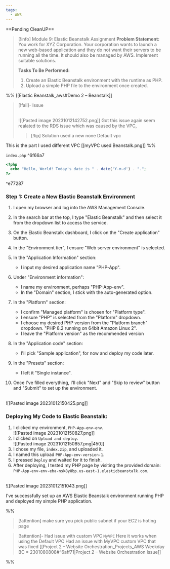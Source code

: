 ```yaml
---
tags:
  - AWS
---
```

==Pending CleanUP==
 

> [!info] Module 9: Elastic Beanstalk Assignment
> **Problem Statement:** 
> You work for XYZ Corporation. Your corporation wants to launch a new web-based application and they do not want their servers to be running all the time. It should also be managed by AWS. Implement suitable solutions. 
> 
> **Tasks To Be Performed:** 
> 1. Create an Elastic Beanstalk environment with the runtime as PHP. 
> 2. Upload a simple PHP file to the environment once created.

%%
[[Elastic Beanstalk_aws#Demo 2 – Beanstalk]]

> [!fail]- Issue
> 
> <br>![[Pasted image 20231012142752.png]]
> Got this issue again seem realated to the RDS issue which was caused by the VPC, 
> 
> > [!tip] Solution
> > used a new none Default vpc
> 

This is the part I used different VPC
[[myVPC used Beanstalk.png]]
%%

`index.php` ^6f66a7
```php
<?php
  echo "Hello, World! Today's date is " . date('Y-m-d') . ".";
?>
```

^e77287

### Step 1: Create a New Elastic Beanstalk Environment

1. I open my browser and log into the AWS Management Console.
2. In the search bar at the top, I type "Elastic Beanstalk" and then select it from the dropdown list to access the service.
3. On the Elastic Beanstalk dashboard, I click on the "Create application" button.

4. In the "Environment tier", I ensure "Web server environment" is selected.
    
5. In the "Application Information" section:
    - I input my desired application name "PHP-App".
      
6. Under "Environment information":
    - I name my environment, perhaps "PHP-App-env".
    - In the "Domain" section, I stick with the auto-generated option.
      
7. In the "Platform" section:
    - I confirm "Managed platform" is chosen for "Platform type".
    - I ensure "PHP" is selected from the "Platform" dropdown.
    - I choose my desired PHP version from the "Platform branch" dropdown. "PHP 8.2 running on 64bit Amazon Linux 2".
    - I leave the "Platform version" as the recommended version
      
8. In the "Application code" section:
    - I'll pick "Sample application", for now and deploy my code later.
    
9. In the "Presets" section:
    - I left it "Single instance".
      
10. Once I've filled everything, I'll click "Next" and "Skip to review" button and "Submit" to set up the environment.

<br>![[Pasted image 20231012150425.png]]

### Deploying My Code to Elastic Beanstalk:

1. I clicked my environment, `PHP-App-env-env`.
   <br>![[Pasted image 20231012150827.png]]
2. I clicked on `Upload and deploy`.
   <br>![[Pasted image 20231012150857.png|450]]
3. I chose my file, `index.zip`, and uploaded it.
4. I named this upload `PHP-App-env-version-1`.
5. I pressed `Deploy` and waited for it to finish.
6. After deploying, I tested my PHP page by visiting the provided domain: `PHP-App-env-env-eba-nsk8y8bp.us-east-1.elasticbeanstalk.com`.

<br>![[Pasted image 20231012151043.png]]

I've successfully set up an AWS Elastic Beanstalk environment running PHP and deployed my simple PHP application.



%%

> [!attention]
> make sure you pick public subnet if your EC2 is hoting page

> [!attention]- Had issue with custom VPC `MyVPC`
> Here it works when using the Default VPC
> Had an issue with MyVPC custom VPC that was fixed
> [[Project 2 – Website Orchestration_Projects_AWS Weekday BC = 2301080808#^6aff71|Project 2 – Website Orchestration Issue]]

%%





